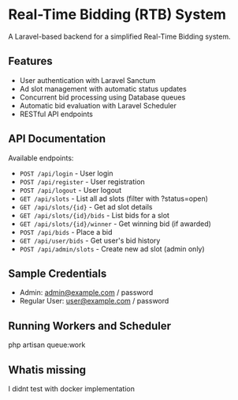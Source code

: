 # Real-Time Bidding (RTB) System

A Laravel-based backend for a simplified Real-Time Bidding system.

## Features

- User authentication with Laravel Sanctum
- Ad slot management with automatic status updates
- Concurrent bid processing using Database queues
- Automatic bid evaluation with Laravel Scheduler
- RESTful API endpoints



## API Documentation

Available endpoints:

- `POST /api/login` - User login
- `POST /api/register` - User registration
- `POST /api/logout` - User logout
- `GET /api/slots` - List all ad slots (filter with ?status=open)
- `GET /api/slots/{id}` - Get ad slot details
- `GET /api/slots/{id}/bids` - List bids for a slot
- `GET /api/slots/{id}/winner` - Get winning bid (if awarded)
- `POST /api/bids` - Place a bid
- `GET /api/user/bids` - Get user's bid history
- `POST /api/admin/slots` - Create new ad slot (admin only)

## Sample Credentials

- Admin: admin@example.com / password
- Regular User: user@example.com / password

## Running Workers and Scheduler
php artisan queue:work


## Whatis missing
I didnt test with docker implementation

